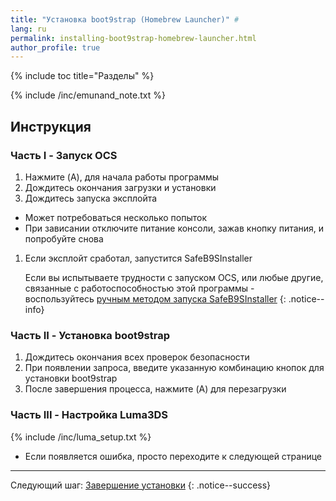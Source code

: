 ```yaml
---
title: "Установка boot9strap (Homebrew Launcher)" #
lang: ru
permalink: installing-boot9strap-homebrew-launcher.html
author_profile: true
---
```

{% include toc title="Разделы" %}

{% include /inc/emunand_note.txt %}

## Инструкция

### Часть I - Запуск OCS

1. Нажмите (A), для начала работы программы
1. Дождитесь окончания загрузки и установки
1. Дождитесь запуска эксплойта
  + Может потребоваться несколько попыток
  + При зависании отключите питание консоли, зажав кнопку питания, и попробуйте снова
1. Если эксплойт сработал, запустится SafeB9SInstaller

	Если вы испытываете трудности с запуском OCS, или любые другие, связанные с работоспособностью этой программы - воспользуйтесь [ручным методом запуска SafeB9SInstaller](installing-boot9strap-homebrew-launcher_old)
    {: .notice--info}

### Часть II - Установка boot9strap

1. Дождитесь окончания всех проверок безопасности
1. При появлении запроса, введите указанную комбинацию кнопок для установки boot9strap
1. После завершения процесса, нажмите (A) для перезагрузки

### Часть III - Настройка Luma3DS

{% include /inc/luma_setup.txt %}
  + Если появляется ошибка, просто переходите к следующей странице

___

Следующий шаг: [Завершение установки](finalizing-setup)
{: .notice--success}

